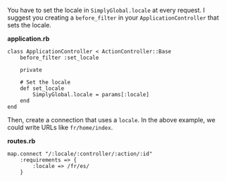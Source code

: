 You have to set the locale in `SimplyGlobal.locale` at every request. I suggest you creating a `before_filter` in your `ApplicationController` that sets the locale.

**application.rb**
```
class ApplicationController < ActionController::Base
	before_filter :set_locale

	private
		
	# Set the locale
	def set_locale	
		SimplyGlobal.locale = params[:locale]
	end
end
```

Then, create a connection that uses a `locale`. In the above example, we could write URLs like `fr/home/index`.

**routes.rb**
```
map.connect "/:locale/:controller/:action/:id"
	:requirements => {
		:locale => /fr/es/
	}
```